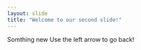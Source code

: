 ```yaml
---
layout: slide
title: "Welcome to our second slide!"
---
```

Somthing new
Use the left arrow to go back!

